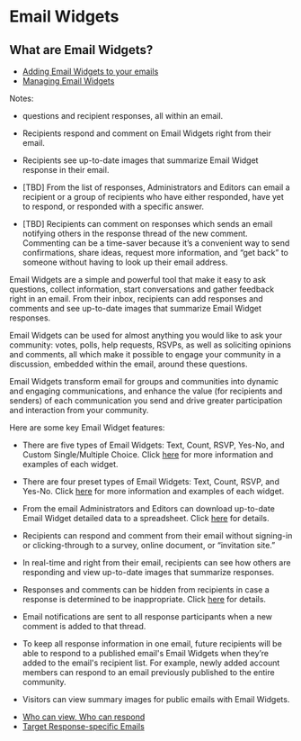 # Email Widgets

<span id="gv-5widgets-1ewintro"></span>
## What are Email Widgets?

* [Adding Email Widgets to your emails](/5-widgets/2-ewAdd.md?[LINK-QARGS-DOC]#gv-5widgets-2ewadd)
* [Managing Email Widgets](/5-widgets/3-ewManage.md?[LINK-QARGS-DOC]#gv-5widgets-3ewmanage)

<span class="todo">

Notes:

* questions and recipient responses, all within an email.

* Recipients respond and comment on Email Widgets right from their email.

* Recipients see up-to-date images that summarize Email Widget response in their email.

* [TBD] From the list of responses, Administrators and Editors can email a recipient or a group of recipients who have either responded, have yet to respond, or responded with a specific answer.

* [TBD] Recipients can comment on responses which sends an email notifying others in the response thread of the new comment.  Commenting can be a time-saver
because it’s a convenient way to send confirmations, share ideas, request more information, and “get back” to someone without having to look up their email address.

</span> <!-- todo -->

Email Widgets are a simple and powerful tool that make it easy to ask questions, collect information, start conversations and gather feedback right in an email.  From their inbox, recipients can add responses and comments and see up-to-date images that summarize Email Widget responses.  

Email Widgets can be used for almost anything you would like to ask your community: votes, polls, help requests, RSVPs, as well as soliciting opinions and comments, all which make it possible to engage your community in a discussion, embedded within the email, around these questions.  

<span class="todo">
  
Email Widgets transform email for groups and communities into dynamic and engaging communications, and enhance the value (for recipients and senders) of each communication you send and drive greater participation and interaction from your community.

</span> <!-- todo -->

Here are some key Email Widget features:

<span class="sub g4s">

* There are five types of Email Widgets:  Text, Count, RSVP, Yes-No, and Custom Single/Multiple Choice.  Click [here](/5-widgets/2-ewAdd.md?[LINK-QARGS-DOC]#gv-5widgets-2ewadd) for more information and examples of each widget.

</span> <!-- sub g4s -->

<span class="free">

* There are four preset types of Email Widgets:  Text, Count, RSVP, and Yes-No.  Click [here](/5-widgets/2-ewAdd.md?[LINK-QARGS-DOC]#gv-5widgets-2ewadd) for more information and examples of each widget.

</span> <!-- free -->

* From the email Administrators and Editors can download up-to-date Email Widget detailed data to a spreadsheet.  Click [here](/5-widgets/3-ewManage.md?[LINK-QARGS-DOC]#gv-5widgets-3ewmanage-download) for details.

* Recipients can respond and comment from their email without signing-in or clicking-through to a survey, online document, or “invitation site.” 

* In real-time and right from their email, recipients can see how others are responding and view up-to-date images that summarize responses.

* Responses and comments can be hidden from recipients in case a response is determined to be inappropriate.  Click [here](/5-widgets/3-ewManage.md?[LINK-QARGS-DOC]#gv-5widgets-3ewmanage-hide-unhide) for details.

* Email notifications are sent to all response participants when a new comment is added to that thread.

* To keep all response information in one email, future recipients will be able to respond to a published email's Email Widgets when they’re added to the email's recipient list.  For example, newly added account members can respond to an email previously published to the entire community.

* Visitors can view summary images for public emails with Email Widgets. 

<span class="todo">
  
* [Who can view, Who can respond](/5-widgets/4-ewDetails.md?[LINK-QARGS-DOC]#gv-5widgets-4ewdetails)
* [Target Response-specific Emails](/5-widgets/5-ewTarget.md?[LINK-QARGS-DOC]#gv-5widgets-5ewtarget)

</span> <!-- todo -->

